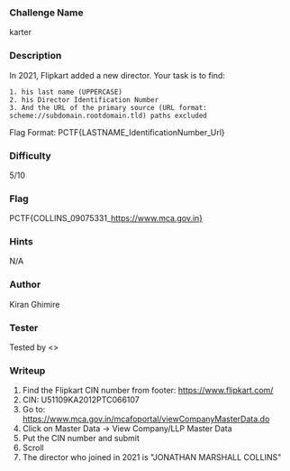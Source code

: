 ### Challenge Name
karter

### Description
In 2021, Flipkart added a new director. Your task is to find:

    1. his last name (UPPERCASE)
    2. his Director Identification Number
    3. And the URL of the primary source (URL format: scheme://subdomain.rootdomain.tld) paths excluded

Flag Format: PCTF{LASTNAME_IdentificationNumber_Url}

### Difficulty
5/10

### Flag
PCTF{COLLINS_09075331_https://www.mca.gov.in}

### Hints
N/A

### Author
Kiran Ghimire

### Tester
Tested by <>

### Writeup
1. Find the Flipkart CIN number from footer: https://www.flipkart.com/
2. CIN: U51109KA2012PTC066107
3. Go to: https://www.mca.gov.in/mcafoportal/viewCompanyMasterData.do
4. Click on Master Data -> View Company/LLP Master Data
5. Put the CIN number and submit
6. Scroll
7. The director who joined in 2021 is "JONATHAN MARSHALL COLLINS"




